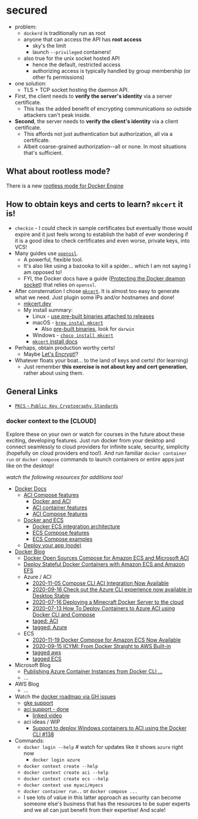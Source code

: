 # secured

- problem:
  - `dockerd` is traditionally run as root
  - anyone that can access the API has **root access**
    - sky's the limit
    - launch `--privileged` containers!
  - also true for the unix socket hosted API
    - hence the default, restricted access
    - authorizing access is typically handled by group membership (or other fs permissions)
- one solution:
  - TLS + TCP socket hosting the daemon API.
- First, the client needs to **verify the server's identity** via a server certificate.
  - This has the added benefit of encrypting communications so outside attackers can't peak inside.
- **Second**, the server needs to **verify the client's identity** via a client certificate.
  - This affords not just authentication but authorization, all via a certificate. 
  - Albeit coarse-grained authorization--all or none. In most situations that's sufficient.

## What about rootless mode?

There is a new [rootless mode for Docker Engine](https://docs.docker.com/engine/security/rootless/)

## How to obtain keys and certs to learn? `mkcert` it is!

- `checkin` - I could check in sample certificates but eventually those would expire and it just feels wrong to establish the habit of ever wondering if it is a good idea to check certificates and even worse, private keys, into VCS!
- Many guides use [`openssl`](https://wiki.openssl.org/index.php/Command_Line_Utilities).
  - A powerful, flexible tool.
  - It's also like using a bazooka to kill a spider... which I am not saying I am opposed to!
  - FYI, the Docker docs have a guide ([Protecting the Docker deamon socket](https://docs.docker.com/engine/security/https/)) that relies on `openssl`.
- After consternation I chose [`mkcert`](https://github.com/FiloSottile/mkcert). It is almost too easy to generate what we need. Just plugin some IPs and/or hostnames and done!
  - [mkcert.dev](https://mkcert.dev)
  - My install summary:
    - Linux - [use pre-built binaries attached to releases](https://github.com/FiloSottile/mkcert/releases)
    - macOS - [`brew instal mkcert`](https://github.com/Homebrew/homebrew-core/blob/HEAD/Formula/mkcert.rb)
      - Also [pre-built binaries](https://github.com/FiloSottile/mkcert/releases/), look for `darwin`
    - Windows - [`choco install mkcert`](https://chocolatey.org/packages/mkcert)
    - [`mkcert` install docs](https://github.com/FiloSottile/mkcert#installation)
- Perhaps, obtain production worthy certs!
  - Maybe [Let's Encrypt!](https://certbot.eff.org/docs)?
- Whatever floats your boat... to the land of keys and certs! (for learning)
  - Just remember **this exercise is not about key and cert generation**, rather about using them.

## General Links

- [`PKCS` - `Public Key Cryptography Standards`](https://en.wikipedia.org/wiki/PKCS)

### docker context to the [CLOUD] 

Explore these on your own or watch for courses in the future about these exciting, developing features. Just run docker from your desktop and connect seamlessly to cloud providers for infinite scale, security, simplicity (hopefully on cloud providers end too!). And run familiar `docker container run` or `docker compose` commands to launch containers or entire apps just like on the desktop!

_watch the following resources for additions too!_

- [Docker Docs](https://docs.docker.com)
  - [ACI Compose features](https://docs.docker.com/cloud/aci-compose-features/)
    - [Docker and ACI](https://docs.docker.com/cloud/aci-integration/)
    - [ACI container features](https://docs.docker.com/cloud/aci-container-features/)
    - [ACI Compose features](https://docs.docker.com/cloud/aci-compose-features/)
  - [Docker and ECS](https://docs.docker.com/cloud/ecs-integration/)
    - [Docker ECS integration architecture](https://docs.docker.com/cloud/ecs-architecture/)
    - [ECS Compose features](https://docs.docker.com/cloud/ecs-compose-features/)
    - [ECS Compose examples](https://docs.docker.com/cloud/ecs-compose-examples/)
  - [Deploy your app (node)](https://docs.docker.com/language/nodejs/deploy/)
- [Docker Blog](https://www.docker.com/blog)
  - [Docker Open Sources Compose for Amazon ECS and Microsoft ACI](https://www.docker.com/blog/open-source-cloud-compose/)
  - [Deploy Stateful Docker Containers with Amazon ECS and Amazon EFS](https://www.docker.com/blog/deploy-stateful-docker-containers-with-amazon-ecs-with-amazon-efs/)
  - Azure / ACI
    - [2020-11-05 Compose CLI ACI Integration Now Available](https://www.docker.com/blog/compose-cli-aci-integration-now-available/)
    - [2020-09-16 Check out the Azure CLI experience now available in Desktop Stable](https://www.docker.com/blog/check-out-the-azure-cli-experience-now-available-in-desktop-stable/)
    - [2020-07-16 Deploying a Minecraft Docker Server to the cloud](https://www.docker.com/blog/deploying-a-minecraft-docker-server-to-the-cloud/)
    - [2020-07-13 How To Deploy Containers to Azure ACI using Docker CLI and Compose](https://www.docker.com/blog/how-to-deploy-containers-to-azure-aci-using-docker-cli-and-compose/)
    - [taged: ACI](https://www.docker.com/blog/tag/aci/)
    - [tagged: Azure](https://www.docker.com/blog/tag/azure/)
  - ECS
    - [2020-11-19 Docker Compose for Amazon ECS Now Available](https://www.docker.com/blog/docker-compose-for-amazon-ecs-now-available/)
    - [2020-09-15 ICYMI: From Docker Straight to AWS Built-in](https://www.docker.com/blog/icymi-from-docker-straight-to-aws-built-in/)
    - [tagged aws](https://www.docker.com/blog/tag/aws-2/)
    - [tagged ECS](https://www.docker.com/blog/tag/ecs/)
- Microsoft Blog
  - [Publishing Azure Container Instances from Docker CLI ...](https://devblogs.microsoft.com/devops/publishing-azure-container-instances-from-docker-cli/)
  - ...
- AWS Blog
  - ...
- Watch the [docker roadmap via GH issues](https://github.com/docker/roadmap/issues)
  - [gke support](https://github.com/docker/roadmap/issues/137)
  - [aci support - done](https://github.com/docker/roadmap/issues/116)
    - [linked video](https://docker.events.cube365.net/docker/dockercon/content/Videos/XBEpzDGMuM64ERg6Z)
  - aci ideas / WIP
    - [Support to deploy Windows containers to ACI using the Docker CLI #138](https://github.com/docker/roadmap/issues/138)
- Commands:
  - `docker login --help` # watch for updates like it shows `azure` right now
    - `docker login azure`
  - `docker context create --help`
  - `docker context create aci --help`
  - `docker context create ecs --help`
  - `docker context use myaci/myecs`
  - `docker container run..` or `docker compose ...`
  - I see lots of value in this latter approach as security can become someone else's business that has the resources to be super experts and we all can just benefit from their expertise! And scale!
